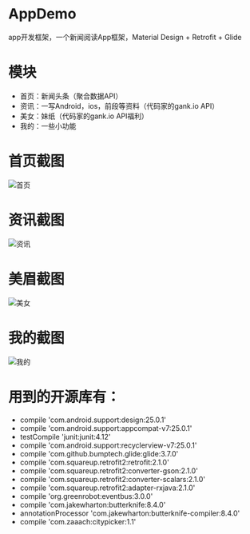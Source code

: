 # AppDemo
app开发框架，一个新闻阅读App框架，Material Design + Retrofit + Glide
# 模块
- 首页：新闻头条（聚合数据API）
- 资讯：一写Android，ios，前段等资料（代码家的gank.io API）
- 美女：妹纸（代码家的gank.io API福利）
- 我的：一些小功能

# 首页截图
![首页](https://github.com/chenqunming/AppDemo/blob/master/picture/1.png)

# 资讯截图
![资讯](https://github.com/chenqunming/AppDemo/blob/master/picture/2.png)

# 美眉截图
![美女](https://github.com/chenqunming/AppDemo/blob/master/picture/3.png)

# 我的截图
![我的](https://github.com/chenqunming/AppDemo/blob/master/picture/4.png)


# 用到的开源库有：
 -    compile 'com.android.support:design:25.0.1'
 -    compile 'com.android.support:appcompat-v7:25.0.1'
 -    testCompile 'junit:junit:4.12'
 -    compile 'com.android.support:recyclerview-v7:25.0.1'
 -    compile 'com.github.bumptech.glide:glide:3.7.0'
 -    compile 'com.squareup.retrofit2:retrofit:2.1.0'
 -    compile 'com.squareup.retrofit2:converter-gson:2.1.0'
 -    compile 'com.squareup.retrofit2:converter-scalars:2.1.0'
 -    compile 'com.squareup.retrofit2:adapter-rxjava:2.1.0'
 -    compile 'org.greenrobot:eventbus:3.0.0'
 -    compile 'com.jakewharton:butterknife:8.4.0'
 -    annotationProcessor 'com.jakewharton:butterknife-compiler:8.4.0'
 -    compile 'com.zaaach:citypicker:1.1'



